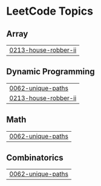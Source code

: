 <!---LeetCode Topics Start-->
# LeetCode Topics
## Array
|  |
| ------- |
| [0213-house-robber-ii](https://github.com/kd2636/leetcode-sol/tree/master/0213-house-robber-ii) |
## Dynamic Programming
|  |
| ------- |
| [0062-unique-paths](https://github.com/kd2636/leetcode-sol/tree/master/0062-unique-paths) |
| [0213-house-robber-ii](https://github.com/kd2636/leetcode-sol/tree/master/0213-house-robber-ii) |
## Math
|  |
| ------- |
| [0062-unique-paths](https://github.com/kd2636/leetcode-sol/tree/master/0062-unique-paths) |
## Combinatorics
|  |
| ------- |
| [0062-unique-paths](https://github.com/kd2636/leetcode-sol/tree/master/0062-unique-paths) |
<!---LeetCode Topics End-->
